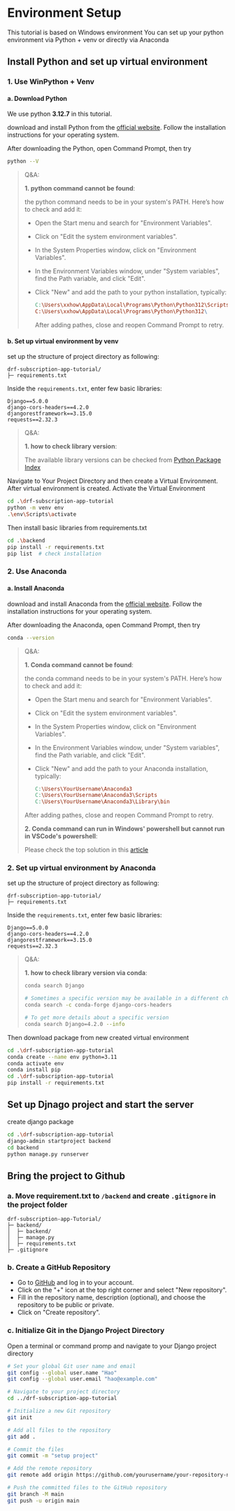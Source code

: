 # Environment Setup

This tutorial is based on Windows environment
You can set up your python environment via Python + venv or directly via Anaconda

## Install Python and set up virtual environment

### 1. Use WinPython + Venv

#### a. Download Python

We use python **3.12.7** in this tutorial.

download and install Python from the [official website](https://www.python.org/downloads/). Follow the installation instructions for your operating system.

After downloading the Python, open Command Prompt, then try

```sh
python --V
```

>Q&A:
>
>**1. python command cannot be found**:
>
> the python command needs to be in your system's PATH. Here’s how to check and add it:
>
> * Open the Start menu and search for "Environment Variables".
> * Click on "Edit the system environment variables".
> * In the System Properties window, click on "Environment Variables".
> * In the Environment Variables window, under "System variables", find the Path variable, and click "Edit".
> * Click "New" and add the path to your python installation, typically:
>
>   ```makefile
>   C:\Users\xxhow\AppData\Local\Programs\Python\Python312\Scripts\
>   C:\Users\xxhow\AppData\Local\Programs\Python\Python312\
>   ```
>
>   After adding pathes, close and reopen Command Prompt to retry.
>

#### b. Set up virtual environment by venv

set up the structure of project directory as following:

```plaintext
drf-subscription-app-tutorial/
├─ requirements.txt
```

Inside the `requirements.txt`, enter few basic libraries:

```plaintext
Django==5.0.0
django-cors-headers==4.2.0
djangorestframework==3.15.0
requests==2.32.3
```

>Q&A:
>
>**1. how to check library version**:
>
> The available library versions can be checked from [Python Package Index](https://pypi.org/)
>

Navigate to Your Project Directory and then create a Virtual Environment.
After virtual environment is created. Activate the Virtual Environment

```sh
cd .\drf-subscription-app-tutorial
python -m venv env
.\env\Scripts\activate
```

Then install basic libraries from requirements.txt

```sh
cd .\backend
pip install -r requirements.txt
pip list  # check installation
```

### 2. Use Anaconda

#### a. Install Anaconda

download and install Anaconda from the [official website](https://docs.anaconda.com/free/anaconda/install/). Follow the installation instructions for your operating system.

After downloading the Anaconda, open Command Prompt, then try

```sh
conda --version
```

>Q&A:
>
>**1. Conda command cannot be found**:
>
> the conda command needs to be in your system's PATH. Here’s how to check and add it:
>
> * Open the Start menu and search for "Environment Variables".
> * Click on "Edit the system environment variables".
> * In the System Properties window, click on "Environment Variables".
> * In the Environment Variables window, under "System variables", find the Path variable, and click "Edit".
> * Click "New" and add the path to your Anaconda installation, typically:
>
>   ```makefile
>   C:\Users\YourUsername\Anaconda3
>   C:\Users\YourUsername\Anaconda3\Scripts
>   C:\Users\YourUsername\Anaconda3\Library\bin
>   ```
>
> After adding pathes, close and reopen Command Prompt to retry.
>
> **2. Conda command can run in Windows' powershell but cannot run in VSCode's powershell**:
>
> Please check the top solution in this [article](https://stackoverflow.com/questions/54828713/working-with-anaconda-in-visual-studio-code)
>

### 2. Set up virtual environment by Anaconda

set up the structure of project directory as following:

```plaintext
drf-subscription-app-tutorial/
├─ requirements.txt
```

Inside the `requirements.txt`, enter few basic libraries:

```plaintext
Django==5.0.0
django-cors-headers==4.2.0
djangorestframework==3.15.0
requests==2.32.3
```

>Q&A:
>
>**1. how to check library version via conda**:
>
> ```sh
> conda search Django
>
> # Sometimes a specific version may be available in a different channel. You can specify the channel during the search:
> conda search -c conda-forge django-cors-headers
>
> # To get more details about a specific version
> conda search Django=4.2.0 --info
> ```
>

Then download package from new created virtual environment

```sh
cd .\drf-subscription-app-tutorial
conda create --name env python=3.11
conda activate env
conda install pip
cd .\drf-subscription-app-tutorial
pip install -r requirements.txt
```

## Set up Djnago project and start the server

create django package

```sh
cd .\drf-subscription-app-tutorial
django-admin startproject backend
cd backend
python manage.py runserver
```

## Bring the project to Github

### a. Move requirement.txt to `/backend` and create `.gitignore` in the project folder

```plaintext
drf-subscription-app-Tutorial/
├─ backend/
│  ├─ backend/
│  ├─ manage.py
│  ├─ requirements.txt
├─ .gitignore
```

### b. Create a GitHub Repository

* Go to [GitHub](https://github.com) and log in to your account.
* Click on the "+" icon at the top right corner and select "New repository".
* Fill in the repository name, description (optional), and choose the repository to be public or private.
* Click on "Create repository".

### c. Initialize Git in the Django Project Directory

Open a terminal or command promp and navigate to your Django project directory

```sh
# Set your global Git user name and email
git config --global user.name "Hao"
git config --global user.email "hao@example.com"

# Navigate to your project directory
cd ../drf-subscription-app-tutorial

# Initialize a new Git repository
git init

# Add all files to the repository
git add .

# Commit the files
git commit -m "setup project"

# Add the remote repository
git remote add origin https://github.com/yourusername/your-repository-name.git

# Push the committed files to the GitHub repository
git branch -M main
git push -u origin main
```
